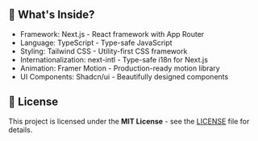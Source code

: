 ## 🚀 What's Inside?
* Framework: Next.js - React framework with App Router
* Language: TypeScript - Type-safe JavaScript
* Styling: Tailwind CSS - Utility-first CSS framework
* Internationalization: next-intl - Type-safe i18n for Next.js
* Animation: Framer Motion - Production-ready motion library
* UI Components: Shadcn/ui - Beautifully designed components

## 📜 License

This project is licensed under the **MIT License** - see the [LICENSE](https://github.com/ThaN1eL/portfolio/blob/main/license.md) file for details.
